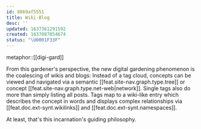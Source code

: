 ```yaml
---
id: 8869af5551
title: Wiki-Blog
desc: ''
updated: 1637361291592
created: 1637087854674
status: "\U0001F33F"
---
```


metaphor::[[digi-gard]]


From this gardener's perspective, the new digital gardening phenomenon is the coalescing of wikis and blogs: Instead of a tag cloud, concepts can be viewed and navigated via a semantic [[feat.site-nav.graph.type.tree]] or concept [[feat.site-nav.graph.type.net-web|network]]. Single tags also do more than simply listing all posts. Tags map to a wiki-like entry which describes the concept in words and displays complex relationships via [[feat.doc.ext-synt.wikilinks]] and [[feat.doc.ext-synt.namespaces]].

At least, that's this incarnation's guiding philosophy.
